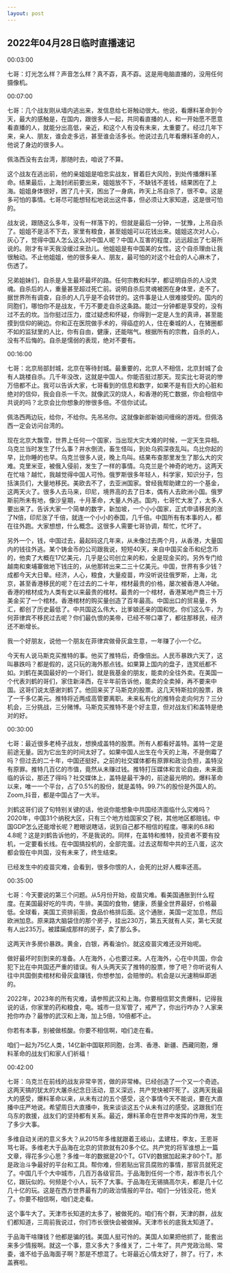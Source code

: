 ```yaml
---
layout: post
---
```



## 2022年04月28日临时直播速记

00:03:00

七哥：灯光怎么样？声音怎么样？真不孬，真不孬。这是用电脑直播的，没用任何摄像机。

00:07:00

七哥：几个战友刚从墙内逃出来，发信息给七哥触动很大。他说，看爆料革命到今天，最大的感触是，在国内，跟很多人一起，共同看直播的人，和一开始愿不愿意看直播的人，就能分出高低，亲近，和这个人有没有未来，太重要了。经过几年下来，亲人、朋友，谁会走多远，甚至谁会活多长。他说过去几年看爆料革命的人，他说了身边的很多人。

佩洛西没有去台湾，那随时去，咱说了不算。

这个战友在逃出前，他的亲姐姐是咱忠实战友，冒着巨大风险，到处传播爆料革命。结果最后，上海封闭前要出来，姐姐放不下，不缺钱不差钱，结果困在了上海。姐姐身体很好，困了几十天，困出了一身病，昨天上吊自杀了，很不幸。这是多可怕的事情。七哥尽可能想轻松地说出这件事，但必须让大家知道，这是很可怕的。

战友说，跟随这么多年，没有一样落下的，但就是最后一分钟，一犹豫，上吊自杀了。姐姐不是活不下去，家里有粮食，甚至姐姐可以花钱出来。姐姐这次对人心，灰心了，觉得中国人怎么这么对中国人呢？中国人互害的程度，远远超出了七哥所说的。刚才有半天我没缓过来劲儿。他姐姐是有中国美的女性。这个自杀理由让我很触动。不止他姐姐，他的很多亲人、朋友，最可怕的对这个社会的人心麻木了，伤透了。

兄弟姐妹们，自杀是人生最坏最坏的路。任何宗教和科学，都证明自杀的人没灵魂。自杀后的人，重量甚至超过死亡前。说明自杀后灵魂被困在身体里，走不了。据世界所有调查，自杀的人几乎是不会转世的。这件事是让人很难接受的。国内的同胞们，哪怕你不是战友，千万不要走自杀这条路。能过一分钟都是享受的，没有过不去的坎。当你挺过压力，度过疑虑和怀疑，你得到一定是人生的真谛，甚至能摸到信仰的碗边。你和正在医院做手术的，得癌症的人，住在秦城的人，在猪圈都不如的监狱里的人比，你有自由，健康，还能喘气。根据所有的宗教，自杀的人，没有不后悔的。自杀是懦弱的表现，绝对不要有。

00:16:00

七哥：北京局部封城，北京在等待封城。最重要的，北京人不相信，北京封城了会有人跳楼自杀。几千年没改，这就是中国人。你能否挺过那天。现实比七哥说的惨万倍都不止。我可以告诉大家，七哥看到的信息和数字，如果不是有巨大的心脏和绝对的信仰，我会自杀一千次。就像武汉的烧人，和香港的死亡数据，你会相信中共说的吗？北京会比你想象的惨很多倍。不信你试试。

佩洛西两边玩，给你，不给你。先吊吊你。这就像新郎新娘间缠绵的游戏。但佩洛西一定会访问台湾的。

现在北京大飘雪，世界上任何一个国家，当出现大灾大难的时候，一定天生异相。乌克兰当时发生了什么事？井水倒流，畜生怪叫，到处乌鸦深夜乱叫。鸟比你起的早，比你睡的也早。乌克兰很多人说，晚上鸟叫。结果布查那里发生了那么大的灾难。克里米亚，被俄入侵前，发生了一样的事情。乌克兰是个神奇的地方。这两天在忙啥？越忙，我越觉得中国人可怜。俄罗斯很多年轻人，科学家，知识分子，包括演员们，大量地移民。美欧去不了，去亚洲国家。曾经我帮助建立的一个基金，这两天火了。很多人去马来，印尼，境界高的去了日本，偶有人去欧洲小国。俄罗斯前所未有地，像沙皇期，十月革命，大量人外逃。国内，七哥忙大发了，太多人要出来了。告诉大家一个简单的数字，新加坡，一个小小国家，正式申请移民的涨了N倍，印尼涨了千倍，就连一个小小的泰国，几千倍。中国所有有本事的人，都在往外跑。大家想想，什么概念。这很多人需要七哥协调，帮忙，忙坏了。

另外一个，钱，中国过去，最起码这几年来，从未像过去两个月，从香港，大量国内的钱往外逃。某个铸金币的公司跟我说，短短40天，来自中国买金币和纪念币的，他卖了大概在17亿美元，几乎是公司创立来的和，全是现金买的。另外专门给越南和柬埔寨做地下钱庄的，从他那转出来二三十亿美元。中国，世界有多少钱？成都今天大日晕。经济，人心，粮食，大量疫苗，咋没听说往俄罗斯，上海，北京，甚至香港移民的呢？在过去的二十年，棺材最贵的价格，屡次被香港人冲破。香港的棺材成为人类有史以来最贵的棺材。最贵的一个棺材，香港某地产商三十万美金买了一个棺材。香港棺材的购买量创造了百年最高。中国出口的贸易量，外汇，都创了历史最低了。中共国这么伟大，比爹娘还亲的国和党。你们这么牛，为何菲律宾不移民过去呢？你们最仇恨的美帝，已经不带口罩了，都往那移民，经济还不断增长。

我一个好朋友，说他一个朋友在菲律宾做骨灰盒生意，一年赚了小一个亿。

今天有人说马斯克买推特的事。他买了推特后，奇像倍出。人民币暴跌六天了，这叫暴跌吗？都是假的，这只玩的海外那点钱。如果算上国内的盘子，连冥纸都不如。刘鹤在美国最好的一个哥们，就是我基金的朋友，能卖的全往外卖。在美国一个代表刘鹤的哥们，家住新泽西，在半年前告诉他，能卖的全卖掉，再不要来中国。这哥们说太感谢刘鹤了。他回来买了马斯克的股票。这几天特斯拉的股票，跌了一千多亿美元。推特将近两成高管要离职。未来私有化的推特会走向何方？三分机会，三分挑战，三分赌博。马斯克买推特不是个好主意，但对战友们和盖特是绝对的好。

00:30:00

七哥：最近很多老椅子战友，想换成盖特的股票。所有人都看好盖特。盖特一定是前途无量。因为它出生的时间太好了。如果中国人出生在今天的上海，不是倒霉了吗？但过去的二十年，中国还挺好。之前的社交媒体都有原罪和政治负担，盖特没有原罪。推特几百亿的市值，竟然从未赚过钱。推特打压媒体和言论自由，未来面临的诉讼，那还了得吗？社交媒体上，盖特是最干净的，前途最光明的。爆料革命以来，唯一一个平台，占了0.5%的股份，就是盖特。99.7%的股份是外国人的。Zoom,抖音，都是中国占了一大半。

刘鹤这哥们说了句特别关键的话，他说你能想象中共国经济面临什么灾难吗？2020年，中国31个纳税大区，只有三个地方给国家交了税，其他地区都赔钱。中国GDP怎么还能增长呢？瞪眼说瞎话，说到自己都不相信的程度。哪来的6.8和4.8呢？这是刘鹤告诉他的，不是我说的。同样，在盖特和推特，投资者不要有投机，一定要看长线。在中国搞投机的，全部完蛋。过去这帮帮中共的王八蛋，这次都会毁在中共国，没有未来了，终生结束。

已经发生中的疫苗灾难，会看到，很多你恨的人，会死的比好人概率还高。

00:35:00

七哥：今天要说的第三个问题。从5月份开始，疫苗灾难。看美国通胀到什么程度。在美国最好吃的牛肉，牛排。美国的食物，健康，质量全世界最好，价格最低。全球看，美国工资排前面，食品价格排后面。这个通胀，美国一定加息，然后欧洲加息。原来路大脑袋住的那个房子，挂出230万，第五天就有人买，第七天就有人出235万。被蹂躏成那样的房子，卖了那么多。

这两天许多房价暴跌。黄金，白银，再看油价。就这疫苗灾难还没开始呢。

做好最坏时刻到来的准备。人在海外，心也要过来。人在海外，心在中共国，你会犯下比在中共国还严重的错误。有人头两天买了推特的股票，惨了吧？你听说有人往中共国倒卖棺材和骨灰盒赚钱，你想参加，会赔惨的。机会是以光速稍纵即逝的。

2022年，2023年的所有灾难，请参照武汉和上海。你要相信郭文贵爆料，记得我说的话，你家里的药和粮食，电。城市一旦军管了，戒严了，你出行咋办？人家来抢你咋办？最惨的武汉和上海，加上5倍，10倍都不止。

你若有本事，别被做核酸。你要不相信啊，咱们走在看。

咱们一起为75亿人类，14亿新中国联邦同胞，台湾、香港、新疆、西藏同胞，爆料革命的战友们和家人们祈福！

00:42:00

七哥：乌克兰在前线的战友非常辛苦，做的非常棒。已经创造了一个又一个奇迹。这两天搞的犹太的大屠杀纪念日活动，意义深远，共产党快被吓死了。这两天我最大的感受，爆料革命以来，从未有过的五个感受，这个事情今天不能说，要在大直播中庄严地说。希望周日大直播中，我来谈谈这五个从未有过的感受。这跟我们在乌东的救援，战友们的坚持都有关系。最近，爆料革命在世界中发挥的作用，发生了多少大事。

多维自动关闭的意义多大？从2015年多维就跟着王岐山，孟建柱，李友，王恩哥骂七哥。多维老大于品海在北京的贷款就有20多个亿。共产党的将军谁想上一篇文章，得花多少心思？多维一年的数据是20个T。GTV的数据加起来才80个T。那是政治斗争最好的平台和工具。帮你难，但若贴出官员腐败的事情，那官员就死定了。中国几千个大中城市，几百万各级官员。于品海到任何一个市，敲诈市长几个亿，跟玩似的。何频是个小人，玩不了大事。于品海在无锡搞高尔夫，都是几十亿几十亿的玩。这是在西方世界最有力的政治情报的平台。咱们一分钱没花，他关了。你要不相信啊，咱们走走看。

这个事牛大了。天津市长知道的太多了，被做死的。咱们有个群，天津的群，战友们都知道，三周前我说过，你们市长很快会被做掉。天津市长的底我太知道了。

于品海干啥赚钱？他都是骗的钱。美国人挺可怜的。美国人如果把他抓了，能套出来多少情报啊。就这一个事，意义多大？多维关了，二十年了。共产党政治局、常委，谁不给于品海面子啊？那是不想混了。七哥最近心情太好了，胖了。行了，木盖赛啦。